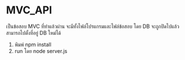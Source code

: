 # MVC_API

เป็นข้อสอบ MVC ที่ทำแล้วผ่าน จะมีทั้งไฟล์โปรแกรมและไฟล์ข้อสอบ โดย DB จะถูกปิดไปแล้วสามารถไปตั้งที่อยู่ DB ใหม่ได้

1. พิมพ์ npm install
2. run โดย node server.js

